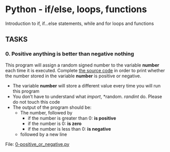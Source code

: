 # Python - if/else, loops, functions

Introduction to if, if...else statements, while and for loops and functions

## TASKS

### 0. Positive anything is better than negative nothing

This program will assign a random signed number to the variable **number** each time it is executed. Complete [the source code](https://github.com/hs-hq/0x01.py/blob/main/0-positive_or_negative_py) in order to print whether the number stored in the variable **number** is positive or negative.  

- The variable **number** will store a different value every time you will run this program
- You don’t have to understand what *import*, *random. *randint* do. Please do not touch this code
- The output of the program should be:
  - The number, followed by
    - if the number is greater than 0: **is positive**
    - if the number is 0: **is zero**
    - if the number is less than 0: **is negative**  
  - followed by a new line

File: [0-positive_or_negative.py](https://github.com/Entwoane/holbertonschool-higher_level_programming/blob/main/python-if_else_loops_functions/0-positive_or_negative.py)

